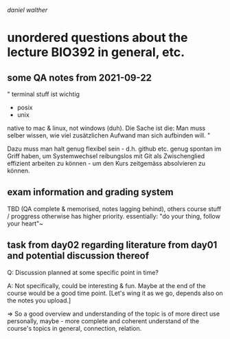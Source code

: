 _daniel walther_

# unordered questions about the lecture BIO392 in general, etc.

## some QA notes from 2021-09-22

"
terminal stuff ist wichtig
- posix
- unix

native to mac & linux, not windows (duh).
Die Sache ist die: Man muss selber wissen, wie viel zusätzlichen Aufwand man sich aufbinden will.
"

Dazu muss man halt genug flexibel sein - d.h. github etc. genug spontan im Griff haben, um Systemwechsel reibungslos mit Git als Zwischenglied effizient arbeiten zu können - um den Kurs zeitgemäss absolvieren zu können.

## exam information and grading system

TBD (QA complete & memorised, notes lagging behind), others course stuff / proggress otherwise has higher priority.
essentially: "do your thing, follow your heart"~

## task from day02 regarding literature from day01 and potential discussion thereof

Q: Discussion planned at some specific point in time?

A: Not specifically, could be interesting & fun. Maybe at the end of the course would be a good time point. \[Let's wing it as we go, depends also on the notes you upload.\]

=> So a good overview and understanding of the topic is of more direct use personally, maybe - more complete and coherent understand of the course's topics in general, connection, relation.
